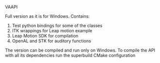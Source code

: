 VAAPI

Full version as it is for Windows.
Contains:
1) Test python bindings for some of the classes
2) ITK wrappings for Leap motion example
3) Leap Motion SDK for compilation
4) OpenAL and STK for auditory functions

The version can be compiled and run only on Windows. To compile the API with all its dependencies run the superbuild CMake configuration
